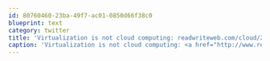 ```yaml
---
id: 80760460-23ba-49f7-ac01-0850d66f38c0
blueprint: text
category: twitter
title: 'Virtualization is not cloud computing: readwriteweb.com/cloud/2011/08/…'
caption: 'Virtualization is not cloud computing: <a href="http://www.readwriteweb.com/cloud/2011/08/microsoft-virtualization-is-no.php" title="http://www.readwriteweb.com/cloud/2011/08/microsoft-virtualization-is-no.php" class="link link_untco">readwriteweb.com/cloud/2011/08/…</a>'
---
```

